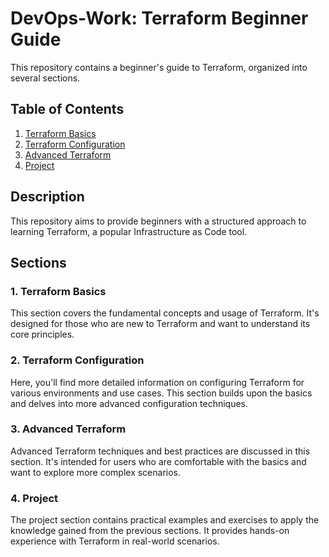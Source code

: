 # DevOps-Work: Terraform Beginner Guide

This repository contains a beginner's guide to Terraform, organized into several sections.

## Table of Contents

1. [Terraform Basics](./1.Terraform-Basics)
2. [Terraform Configuration](./2.Terrafom-configuration)
3. [Advanced Terraform](./3.Terraform-Advanced)
4. [Project](./4.Project)

## Description

This repository aims to provide beginners with a structured approach to learning Terraform, a popular Infrastructure as Code tool.

## Sections

### 1. Terraform Basics

This section covers the fundamental concepts and usage of Terraform. It's designed for those who are new to Terraform and want to understand its core principles.

### 2. Terraform Configuration

Here, you'll find more detailed information on configuring Terraform for various environments and use cases. This section builds upon the basics and delves into more advanced configuration techniques.

### 3. Advanced Terraform

Advanced Terraform techniques and best practices are discussed in this section. It's intended for users who are comfortable with the basics and want to explore more complex scenarios.

### 4. Project

The project section contains practical examples and exercises to apply the knowledge gained from the previous sections. It provides hands-on experience with Terraform in real-world scenarios.

